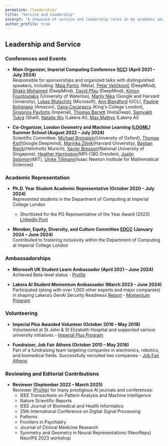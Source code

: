 ```yaml
---
permalink: /leadership/
title: "Service and Leadership"
excerpt: "A showcase of service and leadership roles in my academic and professional journey."
author_profile: true
---
```


## Leadership and Service  

### Conferences and Events  

- **Main Organizer, Imperial Computing Conference ([ICC](https://bit.ly/icc22)) (April 2021 – July 2024)**  
   Responsible for sponsorships and organized talks with distinguished speakers, including: [Maja Pantic](https://eur03.safelinks.protection.outlook.com/GetUrlReputation) (Meta), [Petar Veličković](https://petar-v.com/) (DeepMind), [Shakir Mohamed](https://shakirm.com/) (DeepMind), [David Pfau](http://davidpfau.com) (DeepMind), [Kimon Fountoulakis](https://uwaterloo.ca/data-science/about/people/kimon-fountoulakis) (University of Waterloo), [Marily Nika](https://www.imperial.ac.uk/Stories/alumni-awards-2021-marily/) (Google and Harvard University), [Lukas Wutschitz](https://www.microsoft.com/en-us/research/people/luwutsch/) (Microsoft), [Ann Blandford](https://www.ucl.ac.uk/pals/people/ann-blandford) (UCL), [Pauline Bolignano](https://www.amazon.science/author/pauline-bolignano) (Amazon), [Oana Cocarascu](https://www.kcl.ac.uk/people/oana-cocarascu) (King's College London), [Grigorios Pavliotis](https://www.imperial.ac.uk/people/g.pavliotis) (Imperial), [Thomas Barrett](https://scholar.google.co.uk/citations?user=nJa1KGIAAAAJ&hl=en) (InstaDeep), [Samyakh Tukra](https://scholar.google.co.uk/citations?user=Mkxk50oAAAAJ&hl=en) (Shell), [Natalie Wu](https://www.lakera.ai/about) (Lakera AI), [Max Mathys](https://www.lakera.ai/about) (Lakera AI)
 
- **Co-Organizer, London Geometry and Machine Learning ([LOGML](https://www.logml.ai/)) Summer School (August 2022 – July 2024)**  
   Scientific Committee: [Michael Bronstein](https://www.cs.ox.ac.uk/people/michael.bronstein/)(University of Oxford), [Thomas Kipf](https://tkipf.github.io)(Google Deepmind), [Marinka Zitnik](https://zitniklab.hms.harvard.edu)(Harvard University), [Bastian Rieck](https://bastian.rieck.me)(Helmholtz Munich), [Xavier Bresson](https://graphdeeplearning.github.io/authors/xavier-bresson/)(National University of Singapore), [Heather Harrington](https://people.maths.ox.ac.uk/harrington/)(MPI-CBG Dresden), [Justin Solomon](http://people.csail.mit.edu/jsolomon/)(MIT), [Ulrike Tillmann](https://people.maths.ox.ac.uk/tillmann/)(Isaac Newton Institute for Mathematical Sciences)   

### Academic Representation  

- **Ph.D. Year Student Academic Representative (October 2020 – July 2024)**  
   Represented students in the Department of Computing at Imperial College London  
   - Shortlisted for the PG Representative of the Year Award (2023)  
   [LinkedIn Post](https://www.linkedin.com/posts/konstantinos-barmpas_super-happy-to-be-shortlisted-for-the-pg-activity-7077236833759158272-NQTI?utm_source=share&utm_medium=member_desktop)

- **Member, Equity, Diversity, and Culture Committee [EDCC](https://www.imperial.ac.uk/computing/about/equality-and-diversity/edcc/) (January 2024 – June 2024)**  
   Contributed to fostering inclusivity within the Department of Computing at Imperial College London
  
### Ambassadorships  

- **Microsoft UK Student Learn Ambassador (April 2021 – June 2024)**  
   Achieved Beta-level status - [Profile](https://studentambassadors.microsoft.com/en-US/profile/106866)  

- **Lakera AI Student Momentum Ambassador (March 2023 – June 2024)**  
   Participated (along with over 1,000 other experts and major companies) in shaping Lakera’s GenAI Security Readiness [Report](https://www.lakera.ai/genai-security-report-2024) - [Momentum Program](https://www.lakera.ai/momentum)  

### Volunteering  

- **Imperial Plus Awarded Volunteer (October 2016 – May 2018)**  
   Volunteered at St John & St Elizabeth Hospital and supported various university initiatives - [Imperial Plus Program](https://www-d7.imperialcollegeunion.org/social-action/imperial-plus/recognition)  

- **Fundraiser, Job Fair Athens (October 2015 – May 2016)**  
   Part of a fundraising team targeting companies in electronics, robotics, and biomedical fields. Successfully recruited two companies - [Job Fair Athens](https://www.jobfairathens.gr/)  

### Reviewing and Editorial Contributions  

- **Reviewer (September 2022 – March 2025)**  
   Reviewer ([Profile](https://www.webofscience.com/wos/author/record/GXW-2915-2022)) for many prestigious AI journals and conferences:
  - IEEE Transactions on Pattern Analysis and Machine Intelligence
  - Nature Scientific Reports
  - IEEE Journal of Biomedical and Health Informatics
  - 25th International Conference on Digital Signal Processing
  - Patterns
  - Frontiers in Psychiatry
  - Journal of Clinical Medicine Research
  - Symmetry and Geometry in Neural Representations (NeurReps) NeurIPS 2023 workshop  
